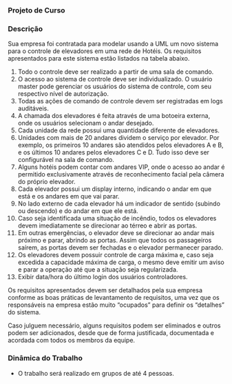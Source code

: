 ### Projeto de Curso 

### Descrição
Sua empresa foi contratada para modelar usando a UML um novo sistema para o controle de elevadores em uma rede de Hotéis. Os requisitos apresentados para este sistema estão listados na tabela abaixo.

1. Todo o controle deve ser realizado a partir de uma sala de comando.
2. O acesso ao sistema de controle deve ser individualizado. O usuário master pode gerenciar os usuários do sistema de controle, com seu respectivo nível de autorização.
3. Todas as ações de comando de controle devem ser registradas em logs auditáveis.
4. A chamada dos elevadores é feita através de uma botoeira externa, onde os usuários selecionam o andar desejado.
5. Cada unidade da rede possui uma quantidade diferente de elevadores.
6. Unidades com mais de 20 andares dividem o serviço por elevador. Por exemplo, os primeiros 10 andares são atendidos pelos elevadores A e B, e os últimos 10 andares pelos elevadores C e D. Tudo isso deve ser configurável na sala de comando.
7. Alguns hotéis podem contar com andares VIP, onde o acesso ao andar é permitido exclusivamente através de reconhecimento facial pela câmera do próprio elevador.
8. Cada elevador possui um display interno, indicando o andar em que está e os andares em que vai parar.
9. No lado externo de cada elevador há um indicador de sentido (subindo ou descendo) e do andar em que ele está.
10. Caso seja identificada uma situação de incêndio, todos os elevadores devem imediatamente se direcionar ao térreo e abrir as portas.
11. Em outras emergências, o elevador deve se direcionar ao andar mais próximo e parar, abrindo as portas. Assim que todos os passageiros saírem, as portas devem ser fechadas e o elevador permanecer parado.
12. Os elevadores devem possuir controle de carga máxima e, caso seja excedida a capacidade máxima de carga, o mesmo deve emitir um aviso e parar a operação até que a situação seja regularizada.
13. Exibir data/hora do último login dos usuários controladores.

Os requisitos apresentados devem ser detalhados pela sua empresa conforme as boas práticas de levantamento de requisitos, uma vez que os responsáveis na empresa estão muito “ocupados” para definir os “detalhes” do sistema.

Caso julguem necessário, alguns requisitos podem ser eliminados e outros podem ser adicionados, desde que de forma justificada, documentada e acordada com todos os membros da equipe.

### Dinâmica do Trabalho

- O trabalho será realizado em grupos de até 4 pessoas. 
